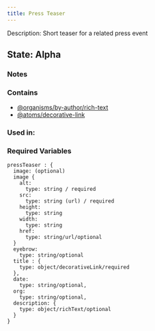 ```yaml
---
title: Press Teaser
---
```

Description: Short teaser for a related press event

## State: Alpha

### Notes


### Contains
- [@organisms/by-author/rich-text](?p=organisms-rich-text)
- [@atoms/decorative-link](?p=atoms-decorative-link)

### Used in:


### Required Variables

~~~
pressTeaser : {
  image: (optional)
  image {
    alt:
      type: string / required
    src:
      type: string (url) / required
    height:
      type: string
    width:
      type: string
    href: 
      type: string/url/optional
  }
  eyebrow: 
    type: string/optional
  title : {
    type: object/decorativeLink/required
  },
  date: 
    type: string/optional,
  org: 
    type: string/optional,
  description: {
    type: object/richText/optional
  }
}

~~~
